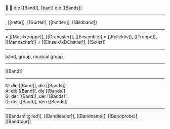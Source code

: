 🔵 🎵 die [[Band]], [bant]
die [[Bands]]

---
, [[kette]], [[Gürtel]], [[binden]], [[Bildband]]


---
= [[Musikgruppe]], [[Orchester]], [[Ensemble]]
≈ [[Kollektiv]], [[Truppe]], [[Mannschaft]]
≠ [[Einzelk\xDCnstler]], [[Solist]]

---
band, group, musical group

---
[[Band]]

---
N: die [[Band]], die [[Bands]]  
A: die [[Band]], die [[Bands]]  
G: der [[Band]], der [[Bands]]  
D: der [[Band]], den [[Bands]]  

---
[[Bandsmitglied]], [[Bandleader]], [[Bandname]], [[Bandprobe]], [[Bandtour]]
